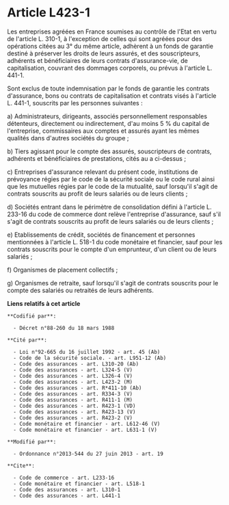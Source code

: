 # Article L423-1

Les entreprises agréées en France soumises au contrôle de l'Etat en vertu de l'article L. 310-1, à l'exception de celles qui
sont agréées pour des opérations citées au 3° du même article, adhèrent à un fonds de garantie destiné à préserver les droits
de leurs assurés, et des souscripteurs, adhérents et bénéficiaires de leurs contrats d'assurance-vie, de capitalisation,
couvrant des dommages corporels, ou prévus à l'article L. 441-1. 

Sont exclus de toute indemnisation par le fonds de garantie les contrats d'assurance, bons ou contrats de capitalisation et
contrats visés à l'article L. 441-1, souscrits par les personnes suivantes : 

a) Administrateurs, dirigeants, associés personnellement responsables détenteurs, directement ou indirectement, d'au moins 5
% du capital de l'entreprise, commissaires aux comptes et assurés ayant les mêmes qualités dans d'autres sociétés du
groupe ; 

b) Tiers agissant pour le compte des assurés, souscripteurs de contrats, adhérents et bénéficiaires de prestations, cités au
a ci-dessus ; 

c) Entreprises d'assurance relevant du présent code, institutions de prévoyance régies par le code de la sécurité sociale ou
le code rural ainsi que les mutuelles régies par le code de la mutualité, sauf lorsqu'il s'agit de contrats souscrits au
profit de leurs salariés ou de leurs clients ; 

d) Sociétés entrant dans le périmètre de consolidation défini à l'article L. 233-16 du code de commerce dont relève
l'entreprise d'assurance, sauf s'il s'agit de contrats souscrits au profit de leurs salariés ou de leurs clients ; 

e) Etablissements de crédit, sociétés de financement et personnes mentionnées à l'article L. 518-1 du code monétaire et
financier, sauf pour les contrats souscrits pour le compte d'un emprunteur, d'un client ou de leurs salariés ; 

f) Organismes de placement collectifs ; 

g) Organismes de retraite, sauf lorsqu'il s'agit de contrats souscrits pour le compte des salariés ou retraités de leurs
adhérents.

**Liens relatifs à cet article**

	**Codifié par**:

	  - Décret n°88-260 du 18 mars 1988

	**Cité par**:

	  - Loi n°92-665 du 16 juillet 1992 - art. 45 (Ab)
	  - Code de la sécurité sociale. - art. L951-12 (Ab)
	  - Code des assurances - art. L310-20 (Ab)
	  - Code des assurances - art. L324-5 (V)
	  - Code des assurances - art. L326-4 (V)
	  - Code des assurances - art. L423-2 (M)
	  - Code des assurances - art. R*411-10 (Ab)
	  - Code des assurances - art. R334-3 (V)
	  - Code des assurances - art. R411-1 (M)
	  - Code des assurances - art. R423-1 (VD)
	  - Code des assurances - art. R423-13 (V)
	  - Code des assurances - art. R423-2 (V)
	  - Code monétaire et financier - art. L612-46 (V)
	  - Code monétaire et financier - art. L631-1 (V)

	**Modifié par**:

	  - Ordonnance n°2013-544 du 27 juin 2013 - art. 19

	**Cite**:

	  - Code de commerce - art. L233-16
	  - Code monétaire et financier - art. L518-1
	  - Code des assurances - art. L310-1
	  - Code des assurances - art. L441-1
